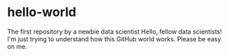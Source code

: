 # hello-world
The first repository by a newbie data scientist
Hello, fellow data scientists! I'm just trying to understand how this GitHub world works. Please be easy on me.
